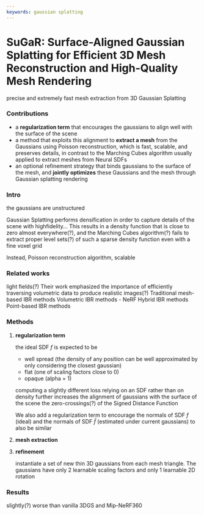 ```yaml
---
keywords: gaussian splatting
---
```


# SuGaR: Surface-Aligned Gaussian Splatting for Efficient 3D Mesh Reconstruction and High-Quality Mesh Rendering

<link rel="stylesheet" href="/notes/katex.min.css">

precise and extremely fast mesh extraction from 3D Gaussian Splatting

### Contributions

- a **regularization term** that encourages the gaussians to align well with the surface of the scene
- a method that exploits this alignment to **extract a mesh** from the Gaussians using Poisson reconstruction, which is fast, scalable, and preserves details, in contrast to the Marching Cubes algorithm usually applied to extract meshes from Neural SDFs
- an optional refinement strategy that binds gaussians to the surface of the mesh, and **jointly optimizes** these Gaussians and the mesh through Gaussian splatting rendering

### Intro

the gaussians are unstructured

Gaussian Splatting performs densification in order to capture details of the scene with highfidelity... This results in a density function that is close to zero almost everywhere(?), and the Marching Cubes algorithm(?) fails to extract proper level sets(?) of such a sparse density function even with a fine voxel grid

Instead, Poisson reconstruction algorithm, scalable

### Related works

light fields(?) Their work emphasized the importance of efficiently traversing volumetric data to produce realistic images(?)
Traditional mesh-based IBR methods
Volumetric IBR methods - NeRF
Hybrid IBR methods
Point-based IBR methods

### Methods

1. **regularization term**

   the ideal SDF $f$ is expected to be
   
   - well spread (the density of any position can be well approximated by only considering the closest gaussian)
   - flat (one of scaling factors close to 0)
   - opaque (alpha = 1)

   computing a slightly different loss relying on an SDF rather than on density further increases the alignment of gaussians with the surface of the scene
   the zero-crossings(?) of the Signed Distance Function

   We also add a regularization term to encourage the normals of SDF $f$ (ideal) and the normals of SDF $\bar{f}$ (estimated under current gaussians) to also be similar

2. **mesh extraction**

3. **refinement**

   instantiate a set of new thin 3D gaussians from each mesh triangle. The gaussians have only 2 learnable scaling factors and only 1 learnable 2D rotation

### Results

slightly(?) worse than vanilla 3DGS and Mip-NeRF360
